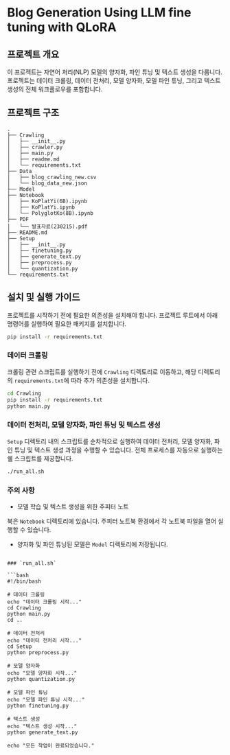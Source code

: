# Blog Generation Using LLM fine tuning with QLoRA

## 프로젝트 개요
이 프로젝트는 자연어 처리(NLP) 모델의 양자화, 파인 튜닝 및 텍스트 생성을 다룹니다. 프로젝트는 데이터 크롤링, 데이터 전처리, 모델 양자화, 모델 파인 튜닝, 그리고 텍스트 생성의 전체 워크플로우를 포함합니다.

## 프로젝트 구조
```
.
├── Crawling                
│   ├── __init__.py
│   ├── crawler.py          
│   ├── main.py             
│   ├── readme.md           
│   └── requirements.txt    
├── Data                    
│   ├── blog_crawling_new.csv
│   └── blog_data_new.json
├── Model                   
├── Notebook                
│   ├── KoPlatYi(6B).ipynb
│   ├── KoPlatYi.ipynb
│   └── PolyglotKo(8B).ipynb
├── PDF                     
│   └── 발표자료(230215).pdf
├── README.md               
├── Setup                   
│   ├── __init__.py
│   ├── finetuning.py       
│   ├── generate_text.py    
│   ├── preprocess.py      
│   └── quantization.py    
└── requirements.txt       
```

## 설치 및 실행 가이드
프로젝트를 시작하기 전에 필요한 의존성을 설치해야 합니다. 프로젝트 루트에서 아래 명령어를 실행하여 필요한 패키지를 설치합니다.
```bash
pip install -r requirements.txt
```

### 데이터 크롤링
크롤링 관련 스크립트를 실행하기 전에 `Crawling` 디렉토리로 이동하고, 해당 디렉토리의 `requirements.txt`에 따라 추가 의존성을 설치합니다.
```bash
cd Crawling
pip install -r requirements.txt
python main.py
```

### 데이터 전처리, 모델 양자화, 파인 튜닝 및 텍스트 생성
`Setup` 디렉토리 내의 스크립트를 순차적으로 실행하여 데이터 전처리, 모델 양자화, 파인 튜닝 및 텍스트 생성 과정을 수행할 수 있습니다. 전체 프로세스를 자동으로 실행하는 쉘 스크립트를 제공합니다.

```bash
./run_all.sh
```

### 주의 사항
- 모델 학습 및 텍스트 생성을 위한 주피터 노트

북은 `Notebook` 디렉토리에 있습니다. 주피터 노트북 환경에서 각 노트북 파일을 열어 실행할 수 있습니다.
- 양자화 및 파인 튜닝된 모델은 `Model` 디렉토리에 저장됩니다.
```

### `run_all.sh`

```bash
#!/bin/bash

# 데이터 크롤링
echo "데이터 크롤링 시작..."
cd Crawling
python main.py
cd ..

# 데이터 전처리
echo "데이터 전처리 시작..."
cd Setup
python preprocess.py

# 모델 양자화
echo "모델 양자화 시작..."
python quantization.py

# 모델 파인 튜닝
echo "모델 파인 튜닝 시작..."
python finetuning.py

# 텍스트 생성
echo "텍스트 생성 시작..."
python generate_text.py

echo "모든 작업이 완료되었습니다."
```
